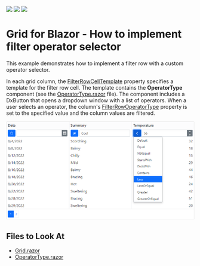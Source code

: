 <!-- default badges list -->
![](https://img.shields.io/endpoint?url=https://codecentral.devexpress.com/api/v1/VersionRange/520108155/21.2.3%2B)
[![](https://img.shields.io/badge/Open_in_DevExpress_Support_Center-FF7200?style=flat-square&logo=DevExpress&logoColor=white)](https://supportcenter.devexpress.com/ticket/details/T1106516)
[![](https://img.shields.io/badge/📖_How_to_use_DevExpress_Examples-e9f6fc?style=flat-square)](https://docs.devexpress.com/GeneralInformation/403183)
<!-- default badges end -->

# Grid for Blazor - How to implement filter operator selector

This example demonstrates how to implement a filter row with a custom operator selector.

In each grid column, the [FilterRowCellTemplate](https://docs.devexpress.com/Blazor/DevExpress.Blazor.DxGridDataColumn.FilterRowCellTemplate) property specifies a template for the filter row cell. The template contains the **OperatorType** component (see the [OperatorType.razor](./CS/DxGridFilterOperatorSelector/Components/OperatorType.razor) file). The component includes a DxButton that opens a dropdown window with a list of operators. When a user selects an operator, the column's [FilterRowOperatorType](http://docs.devexpress.devx/Blazor/DevExpress.Blazor.DxGridDataColumn.FilterRowOperatorType) property is set to the specified value and the column values are filtered.

![Grid with filter](image.png)

## Files to Look At

- [Grid.razor](./CS/DxGridFilterOperatorSelector/Pages/Grid.razor)
- [OperatorType.razor](./CS/DxGridFilterOperatorSelector/Components/OperatorType.razor)
